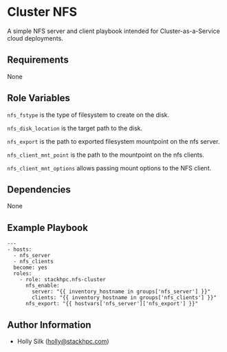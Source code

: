 Cluster NFS
===============

A simple NFS server and client playbook intended for Cluster-as-a-Service cloud
deployments.

Requirements
------------

None

Role Variables
--------------

`nfs_fstype` is the type of filesystem to create on the disk.

`nfs_disk_location` is the target path to the disk.

`nfs_export` is the path to exported filesystem mountpoint on the nfs server.

`nfs_client_mnt_point` is the path to the mountpoint on the nfs clients.

`nfs_client_mnt_options` allows passing mount options to the NFS client.

Dependencies
------------

None

Example Playbook
----------------

    ---
    - hosts:
      - nfs_server
      - nfs_clients
      become: yes
      roles:
        - role: stackhpc.nfs-cluster
          nfs_enable:
            server: "{{ inventory_hostname in groups['nfs_server'] }}"
            clients: "{{ inventory_hostname in groups['nfs_clients'] }}"
          nfs_export: "{{ hostvars['nfs_server']['nfs_export'] }}"


Author Information
------------------

- Holly Silk (<holly@stackhpc.com>)
